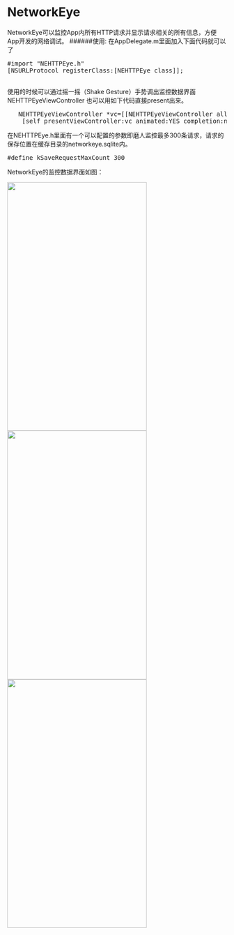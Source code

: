 # NetworkEye
NetworkEye可以监控App内所有HTTP请求并显示请求相关的所有信息，方便App开发的网络调试。
######使用:
在AppDelegate.m里面加入下面代码就可以了
<pre>
#import "NEHTTPEye.h"
[NSURLProtocol registerClass:[NEHTTPEye class]];

</pre>

使用的时候可以通过摇一摇（Shake Gesture）手势调出监控数据界面NEHTTPEyeViewController
也可以用如下代码直接present出来。
<pre>
   NEHTTPEyeViewController *vc=[[NEHTTPEyeViewController alloc] init];
    [self presentViewController:vc animated:YES completion:nil];
</pre>

在NEHTTPEye.h里面有一个可以配置的参数即磨人监控最多300条请求，请求的保存位置在缓存目录的networkeye.sqlite内。
<pre>
#define kSaveRequestMaxCount 300
</pre>

NetworkEye的监控数据界面如图：

<img  src="https://raw.githubusercontent.com/coderyi/NetworkEye/master/NetworkEye/Resources/networkeye1.png" width="320" height="570">

<img  src="https://raw.githubusercontent.com/coderyi/NetworkEye/master/NetworkEye/Resources/networkeye2.png" width="320" height="570">

<img  src="https://raw.githubusercontent.com/coderyi/NetworkEye/master/NetworkEye/Resources/networkeye3.png" width="320" height="570">
